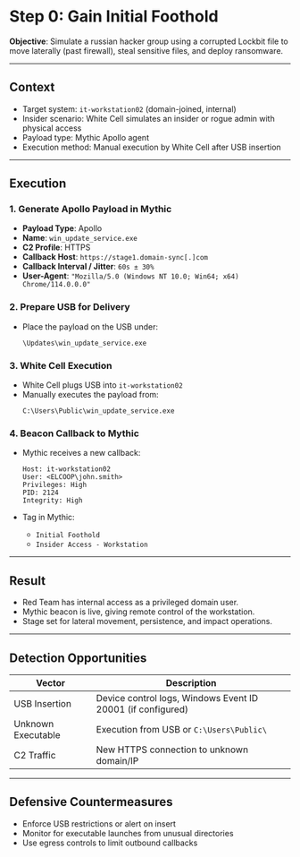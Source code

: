 
# Step 0: Gain Initial Foothold

**Objective**: Simulate a russian hacker group using a corrupted Lockbit file to move laterally (past firewall), steal sensitive files, and deploy ransomware.

---

## Context

- Target system: `it-workstation02` (domain-joined, internal)
- Insider scenario: White Cell simulates an insider or rogue admin with physical access
- Payload type: Mythic Apollo agent
- Execution method: Manual execution by White Cell after USB insertion

---

## Execution

### 1. Generate Apollo Payload in Mythic

- **Payload Type**: Apollo  
- **Name**: `win_update_service.exe`  
- **C2 Profile**: HTTPS  
- **Callback Host**: `https://stage1.domain-sync[.]com`  
- **Callback Interval / Jitter**: `60s ± 30%`  
- **User-Agent**: `"Mozilla/5.0 (Windows NT 10.0; Win64; x64) Chrome/114.0.0.0"`

### 2. Prepare USB for Delivery

- Place the payload on the USB under:
  ```
  \Updates\win_update_service.exe
  ```

### 3. White Cell Execution

- White Cell plugs USB into `it-workstation02`
- Manually executes the payload from:
  ```
  C:\Users\Public\win_update_service.exe
  ```

### 4. Beacon Callback to Mythic

- Mythic receives a new callback:
  ```
  Host: it-workstation02
  User: <ELCOOP\john.smith>
  Privileges: High
  PID: 2124
  Integrity: High
  ```

- Tag in Mythic:
  - `Initial Foothold`
  - `Insider Access - Workstation`

---

## Result

- Red Team has internal access as a privileged domain user.
- Mythic beacon is live, giving remote control of the workstation.
- Stage set for lateral movement, persistence, and impact operations.

---

## Detection Opportunities

| Vector | Description |
|--------|-------------|
| USB Insertion | Device control logs, Windows Event ID 20001 (if configured) |
| Unknown Executable | Execution from USB or `C:\Users\Public\` |
| C2 Traffic | New HTTPS connection to unknown domain/IP |

---

## Defensive Countermeasures

- Enforce USB restrictions or alert on insert
- Monitor for executable launches from unusual directories
- Use egress controls to limit outbound callbacks
